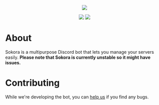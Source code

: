 <div align="center">
  <p>
    <img src="static/banner.png" />
  </p>
  <p>
    <a href="https://discord.gg/c6C25P4BuY"><img src="https://img.shields.io/discord/903852579837059113?color=5865F2&logo=discord&logoColor=white" /></a>
    <a href="https://ptb.discord.com/api/oauth2/authorize?client_id=873918300726394960&permissions=8&scope=bot%20applications.commands"><img src="https://img.shields.io/badge/bot-Invite%20the%20bot%20here!-blue" /></a>
  </p>
</div>

# About
Sokora is a multipurpose Discord bot that lets you manage your servers easily.
**Please note that Sokora is currently unstable so it might have issues.**

# Contributing
While we're developing the bot, you can [help us](CONTRIBUTING.MD) if you find any bugs.
